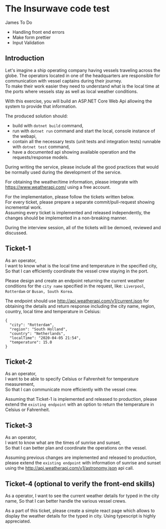 # The Insurwave code test

James To Do
- Handling front end errors
- Make form prettier
- Input Validation

## Introduction

Let's imagine a ship operating company having vessels traveling across the globe. The operators located in one of the headquarters are responsible for communication with vessel captains during their journey.  
To make their work easier they need to understand what is the local time at the ports where vessels stay as well as local weather conditions.

With this exercise, you will build an ASP.NET Core Web Api allowing the system to provide that information.

The produced solution should:
* build with `dotnet build` command,
* run with `dotnet run` command and start the local, console instance of the webapi,
* contain all the necessary tests (unit tests and integration tests) runnable with `dotnet test` command,
* have a documented api showing available operation and the requests/response models.

During writing the service, please include all the good practices that would be normally used during the development of the service.

For obtaining the weather/time information, please integrate with https://www.weatherapi.com/ using a free account.

For the implementation, please follow the tickets written below.  
For every ticket, please prepare a separate commit/pull-request showing incremental work.  
Assuming every ticket is implemented and released independently, the changes should be implemented in a non-breaking manner.

During the interview session, all of the tickets will be demoed, reviewed and discussed.

## Ticket-1

As an operator,  
I want to know what is the local time and temperature in the specified city,  
So that I can efficiently coordinate the vessel crew staying in the port.

Please design and create an endpoint returning the current weather conditions for the `city name` specified in the request, like: `Liverpool`, `Rotterdam` or `Busan, South Korea`.

The endpoint should use http://api.weatherapi.com/v1/current.json for obtaining the details and return response including the city name, region, country, local time and temperature in Celsius:

```
{
  "city": "Rotterdam",
  "region": "South Holland",
  "country": "Netherlands",
  "localTime": "2020-04-05 21:54",
  "temperature": 15.0
}
```

## Ticket-2

As an operator,  
I want to be able to specify Celsius or Fahrenheit for temperature measurement,  
So that I can communicate more efficiently with the vessel crew.

Assuming that Ticket-1 is implemented and released to production, please extend the `existing endpoint` with an option to return the temperature in Celsius or Fahrenheit.

## Ticket-3

As an operator,  
I want to know what are the times of sunrise and sunset,  
So that I can better plan and coordinate the operations on the vessel.

Assuming previous changes are implemented and released to production, please extend the `existing endpoint` with information of sunrise and sunset using the http://api.weatherapi.com/v1/astronomy.json api call.

## Ticket-4 (optional to verify the front-end skills)

As a operator,
I want to see the current weather details for typed in the city name,
So that I can better handle the various vessel crews.

As a part of this ticket, please create a simple react page which allows to display the weather details for the typed in city. Using typescript is highly appreciated.
